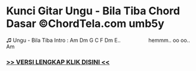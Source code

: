 
 # Kunci Gitar Ungu - Bila Tiba Chord Dasar ©ChordTela.com umb5y


♫ Ungu - Bila Tiba Intro : Am Dm G C F Dm E..                   hemmm.. oo oo.. Am

###  <a href="https://shortlighzx.web.app?sq=Kunci Gitar Ungu - Bila Tiba Chord Dasar ©ChordTela.com"> >> VERSI LENGKAP KLIK DISINI << </a>
